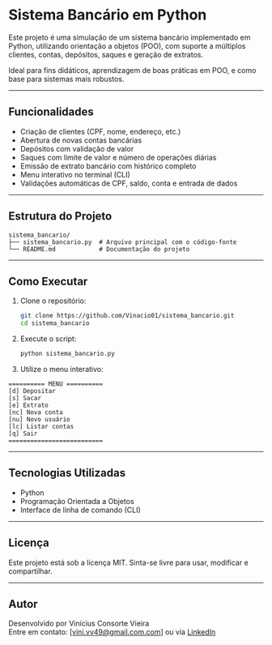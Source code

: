 # Sistema Bancário em Python

Este projeto é uma simulação de um sistema bancário implementado em Python, utilizando orientação a objetos (POO), com suporte a múltiplos clientes, contas, depósitos, saques e geração de extratos.

Ideal para fins didáticos, aprendizagem de boas práticas em POO, e como base para sistemas mais robustos.

---

## Funcionalidades

- Criação de clientes (CPF, nome, endereço, etc.)
- Abertura de novas contas bancárias
- Depósitos com validação de valor
- Saques com limite de valor e número de operações diárias
- Emissão de extrato bancário com histórico completo
- Menu interativo no terminal (CLI)
- Validações automáticas de CPF, saldo, conta e entrada de dados

---

## Estrutura do Projeto

```text
sistema_bancario/
├── sistema_bancario.py  # Arquivo principal com o código-fonte
└── README.md            # Documentação do projeto
```

---

## Como Executar

1. Clone o repositório:
   ```bash
   git clone https://github.com/Vinacio01/sistema_bancario.git
   cd sistema_bancario
   ```

2. Execute o script:
   ```bash
   python sistema_bancario.py
   ```

3. Utilize o menu interativo:

```
========== MENU ==========
[d] Depositar
[s] Sacar
[e] Extrato
[nc] Nova conta
[nu] Novo usuário
[lc] Listar contas
[q] Sair
==========================
```

---

## Tecnologias Utilizadas

- Python
- Programação Orientada a Objetos
- Interface de linha de comando (CLI)

---

## Licença

Este projeto está sob a licença MIT. Sinta-se livre para usar, modificar e compartilhar.

---

## Autor

Desenvolvido por Vinícius Consorte Vieira  
Entre em contato: [vini.vv49@gmail.com.com] ou via [LinkedIn](https://www.linkedin.com/in/vinicius-consorte-vieira-b21420183/)
